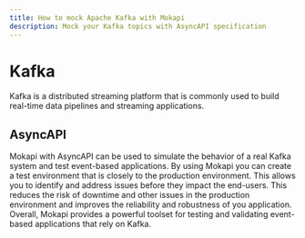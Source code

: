 ```yaml
---
title: How to mock Apache Kafka with Mokapi
description: Mock your Kafka topics with AsyncAPI specification
---
```

# Kafka

Kafka is a distributed streaming platform that is commonly used to build real-time data pipelines and streaming applications.

## AsyncAPI

Mokapi with AsyncAPI can be used to simulate the behavior of a real Kafka system and test event-based applications.
By using Mokapi you can create a test environment that is closely to the production environment.
This allows you to identify and address issues before they impact the end-users.
This reduces the risk of downtime and other issues in the production environment and improves the reliability and robustness of you application.
Overall, Mokapi provides a powerful toolset for testing and validating event-based applications that rely on Kafka.